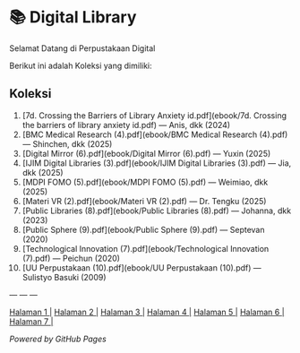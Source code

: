 # 📚 Digital Library

Selamat Datang di Perpustakaan Digital

Berikut ini adalah Koleksi yang dimiliki:
## Koleksi

1. [7d. Crossing the Barriers of Library Anxiety id.pdf](ebook/7d. Crossing the barriers of library anxiety id.pdf) — Anis, dkk (2024)
2. [BMC Medical Research (4).pdf](ebook/BMC Medical Research (4).pdf) — Shinchen, dkk (2025)
3. [Digital Mirror (6).pdf](ebook/Digital Mirror (6).pdf) — Yuxin (2025)
4. [IJIM Digital Libraries (3).pdf](ebook/IJIM Digital Libraries (3).pdf) — Jia, dkk (2025)
5. [MDPI FOMO (5).pdf](ebook/MDPI FOMO (5).pdf) — Weimiao, dkk (2025)
6. [Materi VR (2).pdf](ebook/Materi VR (2).pdf) — Dr. Tengku (2025)
7. [Public Libraries (8).pdf](ebook/Public Libraries (8).pdf) — Johanna, dkk (2023)
8. [Public Sphere (9).pdf](ebook/Public Sphere (9).pdf) — Septevan (2020)
9. [Technological Innovation (7).pdf](ebook/Technological Innovation (7).pdf) — Peichun (2020)
10. [UU Perpustakaan (10).pdf](ebook/UU Perpustakaan (10).pdf) — Sulistyo Basuki (2009)

— — —

[Halaman 1 |](webti/halaman1.html)
[Halaman 2 |](webti/halaman2.html)
[Halaman 3 |](webti/halaman3.html)
[Halaman 4 |](webti/halaman4.html)
[Halaman 5 |](webti/halaman5.html)
[Halaman 6 |](webti/halaman6.html)
[Halaman 7 |](webti/halaman7.html)

*Powered by GitHub Pages*
